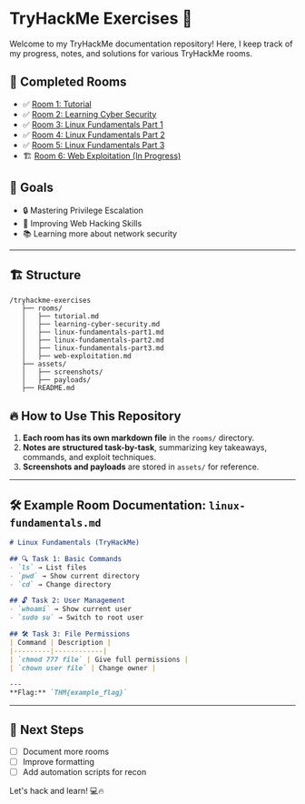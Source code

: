 # TryHackMe Exercises 🚀

Welcome to my TryHackMe documentation repository! Here, I keep track of my progress, notes, and solutions for various TryHackMe rooms.

## 📌 Completed Rooms
- ✅ [Room 1: Tutorial](rooms/tutorial.md)
- ✅ [Room 2: Learning Cyber Security](rooms/learning-cyber-security.md)
- ✅ [Room 3: Linux Fundamentals Part 1](rooms/linux-fundamentals-part1.md)
- ✅ [Room 4: Linux Fundamentals Part 2](rooms/linux-fundamentals-part2.md)
- ✅ [Room 5: Linux Fundamentals Part 3](rooms/linux-fundamentals-part3.md)
- 🏗️ [Room 6: Web Exploitation (In Progress)](rooms/web-exploitation.md)

## 🎯 Goals
- 🔒 Mastering Privilege Escalation
- 🎯 Improving Web Hacking Skills
- 📚 Learning more about network security

---

## 🏗️ Structure
```
/tryhackme-exercises
   ├── rooms/
   │   ├── tutorial.md
   │   ├── learning-cyber-security.md
   │   ├── linux-fundamentals-part1.md
   │   ├── linux-fundamentals-part2.md
   │   ├── linux-fundamentals-part3.md
   │   ├── web-exploitation.md
   ├── assets/
   │   ├── screenshots/
   │   ├── payloads/
   ├── README.md
```

## 🔥 How to Use This Repository
1. **Each room has its own markdown file** in the `rooms/` directory.
2. **Notes are structured task-by-task**, summarizing key takeaways, commands, and exploit techniques.
3. **Screenshots and payloads** are stored in `assets/` for reference.

---

## 🛠️ Example Room Documentation: `linux-fundamentals.md`
```markdown
# Linux Fundamentals (TryHackMe)

## 🔍 Task 1: Basic Commands
- `ls` → List files
- `pwd` → Show current directory
- `cd` → Change directory

## 🔓 Task 2: User Management
- `whoami` → Show current user
- `sudo su` → Switch to root user

## 🛠️ Task 3: File Permissions
| Command | Description |
|---------|------------|
| `chmod 777 file` | Give full permissions |
| `chown user file` | Change owner |

---
**Flag:** `THM{example_flag}`
```

---

## 🚀 Next Steps
- [ ] Document more rooms
- [ ] Improve formatting
- [ ] Add automation scripts for recon

Let's hack and learn! 💻🔥
